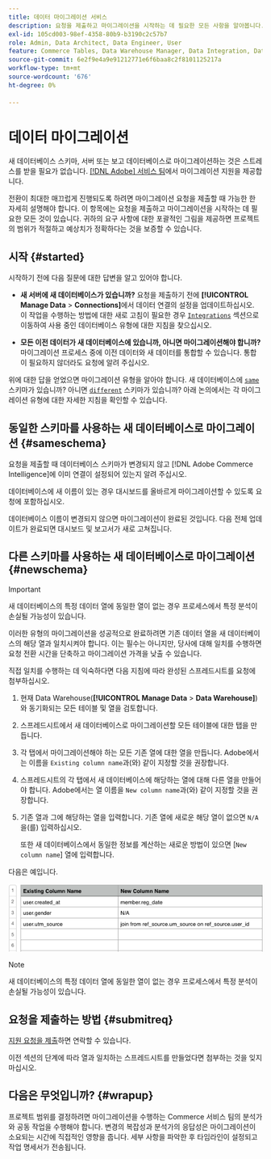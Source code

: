 ```yaml
---
title: 데이터 마이그레이션 서비스
description: 요청을 제출하고 마이그레이션을 시작하는 데 필요한 모든 사항을 알아봅니다.
exl-id: 105cd003-98ef-4358-80b9-b3190c2c57b7
role: Admin, Data Architect, Data Engineer, User
feature: Commerce Tables, Data Warehouse Manager, Data Integration, Data Import/Export
source-git-commit: 6e2f9e4a9e91212771e6f6baa8c2f8101125217a
workflow-type: tm+mt
source-wordcount: '676'
ht-degree: 0%

---
```


# 데이터 마이그레이션

새 데이터베이스 스키마, 서버 또는 보고 데이터베이스로 마이그레이션하는 것은 스트레스를 받을 필요가 없습니다. [[!DNL Adobe] 서비스 팀](https://experienceleague.adobe.com/docs/commerce-knowledge-base/kb/troubleshooting/miscellaneous/mbi-service-policies.html)에서 마이그레이션 지원을 제공합니다.

전환이 최대한 매끄럽게 진행되도록 하려면 마이그레이션 요청을 제출할 때 가능한 한 자세히 설명해야 합니다. 이 항목에는 요청을 제출하고 마이그레이션을 시작하는 데 필요한 모든 것이 있습니다. 귀하의 요구 사항에 대한 포괄적인 그림을 제공하면 프로젝트의 범위가 적절하고 예상치가 정확하다는 것을 보증할 수 있습니다.

## 시작 {#started}

시작하기 전에 다음 질문에 대한 답변을 알고 있어야 합니다.

* **새 서버에 새 데이터베이스가 있습니까?** 요청을 제출하기 전에 **[!UICONTROL Manage Data** > **Connections]**&#x200B;에서 데이터 연결의 설정을 업데이트하십시오. 이 작업을 수행하는 방법에 대한 새로 고침이 필요한 경우 [`Integrations`](../integrations/integrations.md) 섹션으로 이동하여 사용 중인 데이터베이스 유형에 대한 지침을 찾으십시오.

* **모든 이전 데이터가 새 데이터베이스에 있습니까, 아니면 마이그레이션해야 합니까?** 마이그레이션 프로세스 중에 이전 데이터와 새 데이터를 통합할 수 있습니다. 통합이 필요하지 않더라도 요청에 알려 주십시오.

위에 대한 답을 얻었으면 마이그레이션 유형을 알아야 합니다. 새 데이터베이스에 [`same`](#sameschema) 스키마가 있습니까? 아니면 [`different`](#newschema) 스키마가 있습니까? 아래 논의에서는 각 마이그레이션 유형에 대한 자세한 지침을 확인할 수 있습니다.

## 동일한 스키마를 사용하는 새 데이터베이스로 마이그레이션 {#sameschema}

요청을 제출할 때 데이터베이스 스키마가 변경되지 않고 [!DNL Adobe Commerce Intelligence]에 이미 연결이 설정되어 있는지 알려 주십시오.

데이터베이스에 새 이름이 있는 경우 대시보드를 올바르게 마이그레이션할 수 있도록 요청에 포함하십시오.

데이터베이스 이름이 변경되지 않으면 마이그레이션이 완료된 것입니다. 다음 전체 업데이트가 완료되면 대시보드 및 보고서가 새로 고쳐집니다.

## 다른 스키마를 사용하는 새 데이터베이스로 마이그레이션 {#newschema}

>[!IMPORTANT]
>
>새 데이터베이스의 특정 데이터 열에 동일한 열이 없는 경우 프로세스에서 특정 분석이 손실될 가능성이 있습니다.

이러한 유형의 마이그레이션을 성공적으로 완료하려면 기존 데이터 열을 새 데이터베이스의 해당 열과 일치시켜야 합니다. 이는 필수는 아니지만, 당사에 대해 일치를 수행하면 요청 전환 시간을 단축하고 마이그레이션 가격을 낮출 수 있습니다.

직접 일치를 수행하는 데 익숙하다면 다음 지침에 따라 완성된 스프레드시트를 요청에 첨부하십시오.

1. 현재 Data Warehouse(**[!UICONTROL Manage Data** > **Data Warehouse]**)와 동기화되는 모든 테이블 및 열을 검토합니다.

1. 스프레드시트에서 새 데이터베이스로 마이그레이션할 모든 테이블에 대한 탭을 만듭니다.

1. 각 탭에서 마이그레이션해야 하는 모든 기존 열에 대한 열을 만듭니다. Adobe에서는 이름을 `Existing column name`과(와) 같이 지정할 것을 권장합니다.

1. 스프레드시트의 각 탭에서 새 데이터베이스에 해당하는 열에 대해 다른 열을 만들어야 합니다. Adobe에서는 열 이름을 `New column name`과(와) 같이 지정할 것을 권장합니다.

1. 기존 열과 그에 해당하는 열을 입력합니다. 기존 열에 새로운 해당 열이 없으면 `N/A`을(를) 입력하십시오.

   또한 새 데이터베이스에서 동일한 정보를 계산하는 새로운 방법이 있으면 [`New column name`] 열에 입력합니다.

다음은 예입니다.

![](../../../assets/Migration_Spreadsheet.png)

>[!NOTE]
>
>새 데이터베이스의 특정 데이터 열에 동일한 열이 없는 경우 프로세스에서 특정 분석이 손실될 가능성이 있습니다.

## 요청을 제출하는 방법 {#submitreq}

[지원 요청을 제출](https://experienceleague.adobe.com/docs/commerce-knowledge-base/kb/troubleshooting/miscellaneous/mbi-service-policies.html)하면 연락할 수 있습니다.

이전 섹션의 단계에 따라 열과 일치하는 스프레드시트를 만들었다면 첨부하는 것을 잊지 마십시오.

## 다음은 무엇입니까? {#wrapup}

프로젝트 범위를 결정하려면 마이그레이션을 수행하는 Commerce 서비스 팀의 분석가와 공동 작업을 수행해야 합니다. 변경의 복잡성과 분석가의 응답성은 마이그레이션이 소요되는 시간에 직접적인 영향을 줍니다. 세부 사항을 파악한 후 타임라인이 설정되고 작업 명세서가 전송됩니다.
